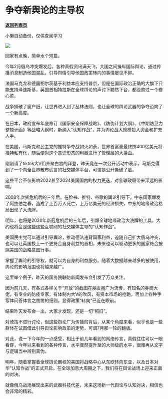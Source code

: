# 争夺新舆论的主导权

[**返回列表页**](/gzh/政事堂2019)

小懒自动备份，仅供查阅学习

![](https://mmbiz.qpic.cn/mmbiz_jpg/rxhS23yu8cMUrdw2fT5GYtFkM4UyfyF5UB2eic6wTyAUs0gyBibbtzqNQqp1xf9lribMoU8QzLqrJCiapj2UxaVeZQ/640?wx_fmt=jpeg)

回家有点晚，简单水个短篇。

今年2月俄乌冲突爆发后，各种真假资讯满天飞，大国之间操纵国际舆论，通过传播消息制造他国混乱，引导舆情引导他国政策转向的事情屡见不鲜。  

法国马克龙和德国朔尔茨基于利益本应支持普京，但是在国际政治正确的大旗下只能支持泽连斯基，英国首相特拉斯在全球舆论的声讨下黯然下台，都没熬过一个卷心菜。  

战争捅破了窗户纸，让世界进入到了丛林法则，也让全球的舆论武器的争夺迈向了一个新高度。  

在日本，政府宣布年底修订《国家安全保障战略》、《防伪计划大纲》、《中期防卫力整顿计画》等战略大纲时，新纳入“认知作战”，并为舆论战大规模投入资金和扩充人手。

在美国，马斯克和民主党的推特争夺战如火如荼，世界首富豪最终掷400亿美元将推特私有化，随后便对这个意识形态的利器进行了管理层的大换血。

刚刚请了tiktok大V们齐聚白宫的拜登，昨天竟在一次公开活动中表示，马斯克得到了一个向全世界散布谎言的社交媒体平台，可谓是公开撕破了脸。

这些平台不仅影响2022甚至2024美国国内的权力更迭，对全球政局带来深远的影响。  

2008年次贷危机后的三年后，在脸书、推特、谷歌的舆论引导下，中东国家爆发了阿拉伯之春，造成了上百万人死亡，上万亿美元的经济损失，中东的地缘政治格局出现了大洗牌。  

明年，也将是2020年新冠危机后的三年后，引爆全球地缘政治大洗牌的工具，大约也将会是这些这些互联网的社交媒体主导的“认知作战”。

美国民主党可以通过引导舆论，推动德法违背国家利益，追随自己扩大俄乌冲突，也可以让英国换上一个更符合自身利益的首相，未来也可以驱动更多的国家符合按照美国的战略意图行事。

掌握了舆论的引导权，就可以为自身的利益服务。随着大数据越来越多的被使用，舆论的影响范围也将越来越广。

这里举个例子，昨天的国务院联防新闻发布会引发了万众关注。  

因为前几天，有各式各样关于“开放”的截图在朋友圈广为流传，有知名的券商大佬，有专业的防疫专家，有体制内大V的吹风，有资本市场的抢跑，再加上各种手写体问答体言之凿凿的细则，显得政策“转向”已近在眼前。

结果昨天发布会一出，大家才发现，还是一切“照旧”。

对政策不进行讨论，但这些舆论广为传播的背后，从某个角度来看，似乎也是一些群体在试图借此引导舆论影响政策的走势，可谓7月那一轮的翻版。

对此，说一下今年的一点感受，相比于前几年看到的网络传言，真假往往可以一眼看穿，今年以来看到的各种传言，水平骤然提升至的大师级的水平，很难再从文字与逻辑当中辨别真伪。

明年，随着掌握着全球舆论霸权的美国将战略中心从东欧转向东亚，以及日本对华“认知作战”的正式开启，在全球加息大周期之下，我们将在舆论战场上迎来正面的对决。

就像俄乌战场展现出来的武器科技代差，未来这场新一代舆论与认知对决，相信也会非常的精彩。

